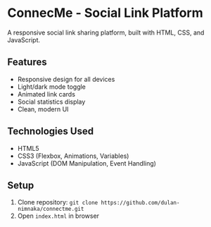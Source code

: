 # ConnecMe - Social Link Platform

A responsive social link sharing platform, built with HTML, CSS, and JavaScript.

## Features
- Responsive design for all devices
- Light/dark mode toggle
- Animated link cards
- Social statistics display
- Clean, modern UI

## Technologies Used
- HTML5
- CSS3 (Flexbox, Animations, Variables)
- JavaScript (DOM Manipulation, Event Handling)

## Setup
1. Clone repository: `git clone https://github.com/dulan-nimnaka/connectme.git`
2. Open `index.html` in browser
